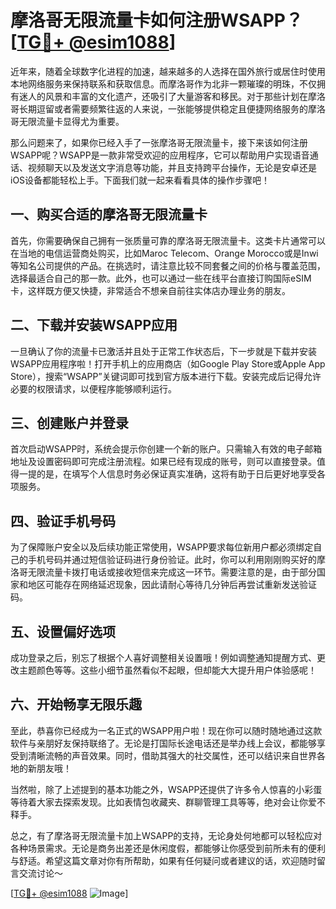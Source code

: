 # 摩洛哥无限流量卡如何注册WSAPP？[[TG💪+ @esim1088](https://t.me/s/esim1088)]

近年来，随着全球数字化进程的加速，越来越多的人选择在国外旅行或居住时使用本地网络服务来保持联系和获取信息。而摩洛哥作为北非一颗璀璨的明珠，不仅拥有迷人的风景和丰富的文化遗产，还吸引了大量游客和移民。对于那些计划在摩洛哥长期逗留或者需要频繁往返的人来说，一张能够提供稳定且便捷网络服务的摩洛哥无限流量卡显得尤为重要。

那么问题来了，如果你已经入手了一张摩洛哥无限流量卡，接下来该如何注册WSAPP呢？WSAPP是一款非常受欢迎的应用程序，它可以帮助用户实现语音通话、视频聊天以及发送文字消息等功能，并且支持跨平台操作，无论是安卓还是iOS设备都能轻松上手。下面我们就一起来看看具体的操作步骤吧！

## 一、购买合适的摩洛哥无限流量卡

首先，你需要确保自己拥有一张质量可靠的摩洛哥无限流量卡。这类卡片通常可以在当地的电信运营商处购买，比如Maroc Telecom、Orange Morocco或是Inwi等知名公司提供的产品。在挑选时，请注意比较不同套餐之间的价格与覆盖范围，选择最适合自己的那一款。此外，也可以通过一些在线平台直接订购国际eSIM卡，这样既方便又快捷，非常适合不想亲自前往实体店办理业务的朋友。

## 二、下载并安装WSAPP应用

一旦确认了你的流量卡已激活并且处于正常工作状态后，下一步就是下载并安装WSAPP应用程序啦！打开手机上的应用商店（如Google Play Store或Apple App Store），搜索“WSAPP”关键词即可找到官方版本进行下载。安装完成后记得允许必要的权限请求，以便程序能够顺利运行。

## 三、创建账户并登录

首次启动WSAPP时，系统会提示你创建一个新的账户。只需输入有效的电子邮箱地址及设置密码即可完成注册流程。如果已经有现成的账号，则可以直接登录。值得一提的是，在填写个人信息时务必保证真实准确，这将有助于日后更好地享受各项服务。

## 四、验证手机号码

为了保障账户安全以及后续功能正常使用，WSAPP要求每位新用户都必须绑定自己的手机号码并通过短信验证码进行身份验证。此时，你可以利用刚刚购买好的摩洛哥无限流量卡拨打电话或接收短信来完成这一环节。需要注意的是，由于部分国家和地区可能存在网络延迟现象，因此请耐心等待几分钟后再尝试重新发送验证码。

## 五、设置偏好选项

成功登录之后，别忘了根据个人喜好调整相关设置哦！例如调整通知提醒方式、更改主题颜色等等。这些小细节虽然看似不起眼，但却能大大提升用户体验感呢！

## 六、开始畅享无限乐趣

至此，恭喜你已经成为一名正式的WSAPP用户啦！现在你可以随时随地通过这款软件与亲朋好友保持联络了。无论是打国际长途电话还是举办线上会议，都能够享受到清晰流畅的声音效果。同时，借助其强大的社交属性，还可以结识来自世界各地的新朋友哦！

当然啦，除了上述提到的基本功能之外，WSAPP还提供了许多令人惊喜的小彩蛋等待着大家去探索发现。比如表情包收藏夹、群聊管理工具等等，绝对会让你爱不释手。

总之，有了摩洛哥无限流量卡加上WSAPP的支持，无论身处何地都可以轻松应对各种场景需求。无论是商务出差还是休闲度假，都能够让你感受到前所未有的便利与舒适。希望这篇文章对你有所帮助，如果有任何疑问或者建议的话，欢迎随时留言交流讨论～ 

[[TG💪+ @esim1088](https://t.me/s/esim1088) ![Image](https://i.postimg.cc/4NQfJmqS/Snipaste-2025-05-13-00-14-12.png)]